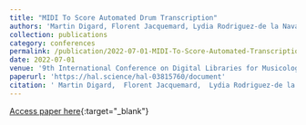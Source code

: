 ```yaml
---
title: "MIDI To Score Automated Drum Transcription"
authors: 'Martin Digard, Florent Jacquemard, Lydia Rodriguez-de la Nava'
collection: publications
category: conferences
permalink: /publication/2022-07-01-MIDI-To-Score-Automated-Transcription
date: 2022-07-01
venue: '9th International Conference on Digital Libraries for Musicology (DLfM)'
paperurl: 'https://hal.science/hal-03815760/document'
citation: ' Martin Digard,  Florent Jacquemard,  Lydia Rodriguez-de la Nava, &quot;Automated Transcription of Electronic Drumkits.&quot; In 9th International Conference on Digital Libraries for Musicology (DLfM), 2022.'
---
```

[Access paper here](https://hal.science/hal-03815760){:target="_blank"}
